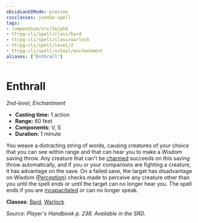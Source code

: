```yaml
---
obsidianUIMode: preview
cssclasses: json5e-spell
tags:
- compendium/src/5e/phb
- ttrpg-cli/spell/class/bard
- ttrpg-cli/spell/class/warlock
- ttrpg-cli/spell/level/2
- ttrpg-cli/spell/school/enchantment
aliases: ["Enthrall"]
---
```

# Enthrall
*2nd-level, Enchantment*  

- **Casting time:** 1 action
- **Range:** 60 feet
- **Components:** V, S
- **Duration:** 1 minute

You weave a distracting string of words, causing creatures of your choice that you can see within range and that can hear you to make a Wisdom saving throw. Any creature that can't be [charmed](/compendium/rules/conditions.md#charmed) succeeds on this saving throw automatically, and if you or your companions are fighting a creature, it has advantage on the save. On a failed save, the target has disadvantage on Wisdom ([Perception](/compendium/rules/skills.md#Perception)) checks made to perceive any creature other than you until the spell ends or until the target can no longer hear you. The spell ends if you are [incapacitated](/compendium/rules/conditions.md#incapacitated) or can no longer speak.

**Classes**: [Bard](compendium/classes/bard.md), [Warlock](compendium/classes/warlock.md)

*Source: Player's Handbook p. 238. Available in the SRD.*